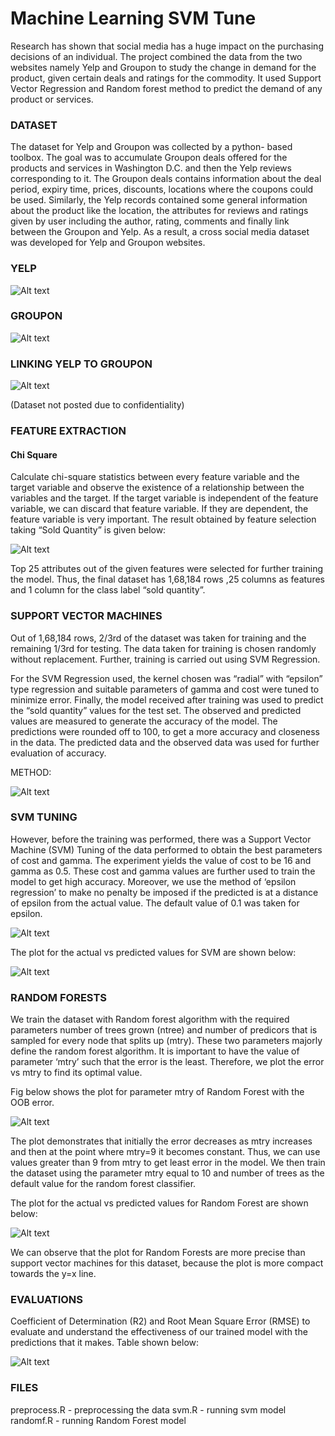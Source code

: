 # Machine Learning SVM Tune

Research has shown that social media has a huge impact on the purchasing decisions of an individual. The project combined the data from the two websites namely Yelp and Groupon to study the change in demand for the product, given certain deals and ratings for the commodity. 
It used Support Vector Regression and Random forest method to predict the demand of any product or services.


<h3>DATASET</h3>
The dataset for Yelp and Groupon was collected by a python- based toolbox.  The goal was to accumulate Groupon deals offered for the products and services in Washington D.C. and then the Yelp reviews corresponding to it. The Groupon deals contains information about the deal period, expiry time, prices, discounts, locations where the coupons could be used. Similarly, the Yelp records contained some general information about the product like the location, the attributes for reviews and ratings given by user including the author, rating, comments and finally link between the Groupon and Yelp. As a result, a cross social media dataset was developed for Yelp and Groupon websites. 

<h3>YELP</h3>

![Alt text](/screenshots/yelp.png)
<h3>GROUPON</h3>

![Alt text](/screenshots/groupon.png)
<h3>LINKING YELP TO GROUPON</h3>

![Alt text](/screenshots/yelptogroupon.png)

(Dataset not posted due to confidentiality)

<h3>FEATURE EXTRACTION</h3>
<h4>  Chi Square </h4>

Calculate chi-square statistics between every feature variable and the target variable and observe the existence of a relationship between the variables and the target. If the target variable is independent of the feature variable, we can discard that feature variable. If they are dependent, the feature variable is very important. The result obtained by feature selection taking “Sold Quantity” is given below:

![Alt text](/screenshots/chisquare.png)

Top 25 attributes out of the given features were selected for further training the model. Thus, the final dataset has 1,68,184 rows ,25 columns as features and 1 column for  the class label “sold quantity”.




<h3> SUPPORT VECTOR MACHINES </h3>
Out of 1,68,184 rows, 2/3rd of the dataset was taken for training and the remaining 1/3rd for testing. The data taken for training is chosen randomly without replacement. Further, training is carried out using SVM Regression.

For the SVM Regression used, the kernel chosen was “radial” with “epsilon” type regression and suitable parameters of gamma and cost were tuned to minimize error. Finally, the model received after training was used to predict the “sold quantity” values for the test set. The observed and predicted values are measured to generate the accuracy of the model. The predictions were rounded off to 100, to get a more accuracy and closeness in the data. The predicted data and the observed data was used for further evaluation of accuracy.

METHOD:

![Alt text](/screenshots/method.png)


<h3> SVM TUNING </h3>
However, before the training was performed, there was a Support Vector Machine (SVM) Tuning of the data performed to obtain the best parameters of cost and gamma. The experiment yields the value of cost to be 16 and gamma as 0.5. These cost and gamma values are further used to train the model to get high accuracy. Moreover, we use the method of ‘epsilon regression’ to make no penalty be imposed if the predicted is at a distance of epsilon from the actual value. The default value of 0.1 was taken for epsilon. 

![Alt text](/screenshots/tuningsvm.png)


The plot for the actual vs predicted values for SVM are shown below:

![Alt text](/screenshots/plotsvm.png) <!-- .element height="24%" width="50%" -->


<h3> RANDOM FORESTS </h3>

We train the dataset with Random forest algorithm with the required parameters number of trees grown (ntree) and number of predicors that is sampled for every node that splits up (mtry). These two parameters majorly define the random forest algorithm. It is important to have the value of parameter ‘mtry’ such that the error is the least. Therefore, we plot the error vs mtry to find its optimal value.

Fig below shows the plot for parameter mtry of Random Forest with the OOB error. 

![Alt text](/screenshots/randomferror.png) <!-- .element height="24%" width="50%" -->


The plot demonstrates that initially the error decreases as mtry increases and then at the point where mtry=9 it becomes constant. Thus, we can use values greater than 9 from mtry to get least error in the model. We then train the dataset using the parameter mtry equal to 10 and number of trees as the default value for the random forest classifier.

The plot for the actual vs predicted values for Random Forest are shown below:

![Alt text](/screenshots/randomf.png) <!-- .element height="24%" width="50%" -->


We can observe that the plot for Random Forests are more precise than support vector machines for this dataset, because the plot is more compact towards the y=x line. 


<h3> EVALUATIONS </h3>
 Coefficient of Determination (R2) and Root Mean Square Error (RMSE) to evaluate and understand the effectiveness of our trained model with the predictions that it makes. Table shown below: 
 
 ![Alt text](/screenshots/accuracy.png) <!-- .element height="24%" width="50%" -->

 
 
 
 <h3> FILES </h3>
 
 preprocess.R - preprocessing the data
 svm.R - running svm model</br>
 randomf.R - running Random Forest model
 
 
 
